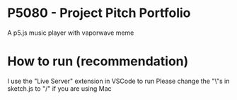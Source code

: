 # P5080 - Project Pitch Portfolio
A p5.js music player with vaporwave meme

# How to run (recommendation)
I use the "Live Server" extension in VSCode to run
Please change the "\\"s in sketch.js to "/" if you are using Mac
